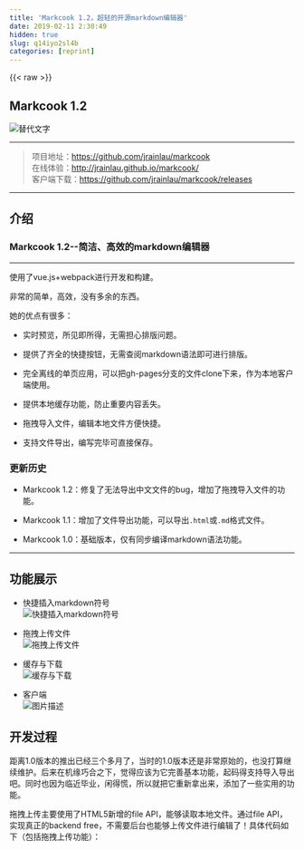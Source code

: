 ```yaml
---
title: 'Markcook 1.2，超轻的开源markdown编辑器' 
date: 2019-02-11 2:30:49
hidden: true
slug: q14iyo2sl4b
categories: [reprint]
---
```


{{< raw >}}

                    
<h2 id="articleHeader0">Markcook 1.2</h2>
<p><span class="img-wrap"><img data-src="https://imgly.net/img/AhB.jpg" src="https://static.alili.techhttps://imgly.net/img/AhB.jpg" alt="替代文字" title="替代文字" style="cursor: pointer;"></span></p>
<hr>
<blockquote><p>项目地址：<a href="https://github.com/jrainlau/markcook" rel="nofollow noreferrer" target="_blank">https://github.com/jrainlau/markcook</a><br>在线体验：<a href="http://jrainlau.github.io/markcook/" rel="nofollow noreferrer" target="_blank">http://jrainlau.github.io/markcook/</a><br>客户端下载：<a href="https://github.com/jrainlau/markcook/releases" rel="nofollow noreferrer" target="_blank">https://github.com/jrainlau/markcook/releases</a></p></blockquote>
<hr>
<h2 id="articleHeader1">介绍</h2>
<h3 id="articleHeader2">Markcook 1.2--简洁、高效的markdown编辑器</h3>
<hr>
<p>使用了vue.js+webpack进行开发和构建。</p>
<p>非常的简单，高效，没有多余的东西。</p>
<p>她的优点有很多：</p>
<ul>
<li><p>实时预览，所见即所得，无需担心排版问题。</p></li>
<li><p>提供了齐全的快捷按钮，无需查阅markdown语法即可进行排版。</p></li>
<li><p>完全离线的单页应用，可以把gh-pages分支的文件clone下来，作为本地客户端使用。</p></li>
<li><p>提供本地缓存功能，防止重要内容丢失。</p></li>
<li><p>拖拽导入文件，编辑本地文件方便快捷。</p></li>
<li><p>支持文件导出，编写完毕可直接保存。</p></li>
</ul>
<h3 id="articleHeader3">更新历史</h3>
<ul>
<li><p>Markcook 1.2：修复了无法导出中文文件的bug，增加了拖拽导入文件的功能。</p></li>
<li><p>Markcook 1.1：增加了文件导出功能，可以导出<code>.html</code>或<code>.md</code>格式文件。</p></li>
<li><p>Markcook 1.0：基础版本，仅有同步编译markdown语法功能。</p></li>
</ul>
<hr>
<h2 id="articleHeader4">功能展示</h2>
<ul>
<li><p>快捷插入markdown符号<br><span class="img-wrap"><img data-src="https://imgly.net/img/3t2.gif" src="https://static.alili.techhttps://imgly.net/img/3t2.gif" alt="快捷插入markdown符号" title="快捷插入markdown符号" style="cursor: pointer;"></span></p></li>
<li><p>拖拽上传文件<br><span class="img-wrap"><img data-src="https://imgly.net/img/3tJ.gif" src="https://static.alili.techhttps://imgly.net/img/3tJ.gif" alt="拖拽上传文件" title="拖拽上传文件" style="cursor: pointer;"></span></p></li>
<li><p>缓存与下载<br><span class="img-wrap"><img data-src="https://imgly.net/img/3tP.gif" src="https://static.alili.techhttps://imgly.net/img/3tP.gif" alt="缓存与下载" title="缓存与下载" style="cursor: pointer;"></span></p></li>
<li><p>客户端<br><span class="img-wrap"><img data-src="/img/bVuSTB" src="https://static.alili.tech/img/bVuSTB" alt="图片描述" title="图片描述" style="cursor: pointer;"></span></p></li>
</ul>
<h2 id="articleHeader5">开发过程</h2>
<p>距离1.0版本的推出已经三个多月了，当时的1.0版本还是非常原始的，也没打算继续维护。后来在机缘巧合之下，觉得应该为它完善基本功能，起码得支持导入导出吧。同时也因为临近毕业，闲得慌，所以就把它重新拿出来，添加了一些实用的功能。</p>
<p>拖拽上传主要使用了HTML5新增的file API，能够读取本地文件。通过file API，实现真正的backend free，不需要后台也能够上传文件进行编辑了！具体代码如下（包括拖拽上传功能）：</p>
<div class="widget-codetool" style="display:none;">
      <div class="widget-codetool--inner">
      <span class="selectCode code-tool" data-toggle="tooltip" data-placement="top" title="" data-original-title="全选"></span>
      <span type="button" class="copyCode code-tool" data-toggle="tooltip" data-placement="top" data-clipboard-text="--- html ---
<textarea autofocus id=&quot;inputter&quot; v-model=&quot;article&quot;></textarea>

--- javascript ---
(function () {
      var dropbox;
      dropbox = document.getElementById(&quot;inputter&quot;);
      dropbox.addEventListener(&quot;dragenter&quot;, dragenter, false);
      dropbox.addEventListener(&quot;dragover&quot;, dragover, false);
      dropbox.addEventListener(&quot;drop&quot;, drop, false);
      function dragenter(e) {
        e.stopPropagation();
        e.preventDefault();
      }

      function dragover(e) {
        e.stopPropagation();
        e.preventDefault();
      }

      function drop(e) {
        e.stopPropagation();
        e.preventDefault();

        var dt = e.dataTransfer;
        var files = dt.files;

        var fileReader = new FileReader();
        fileReader.readAsText(files[0], 'UTF-8');
        fileReader.onloadend = function (e) {
          console.log(e.target.result) // 输出文件内容
        }
      }
    })()" title="" data-original-title="复制"></span>
      <span type="button" class="saveToNote code-tool" data-toggle="tooltip" data-placement="top" title="" data-original-title="放进笔记"></span>
      </div>
      </div><pre class="hljs javascript"><code>--- html ---
<span class="xml"><span class="hljs-tag">&lt;<span class="hljs-name">textarea</span> <span class="hljs-attr">autofocus</span> <span class="hljs-attr">id</span>=<span class="hljs-string">"inputter"</span> <span class="hljs-attr">v-model</span>=<span class="hljs-string">"article"</span>&gt;</span><span class="hljs-tag">&lt;/<span class="hljs-name">textarea</span>&gt;</span></span>

--- javascript ---
(<span class="hljs-function"><span class="hljs-keyword">function</span> (<span class="hljs-params"></span>) </span>{
      <span class="hljs-keyword">var</span> dropbox;
      dropbox = <span class="hljs-built_in">document</span>.getElementById(<span class="hljs-string">"inputter"</span>);
      dropbox.addEventListener(<span class="hljs-string">"dragenter"</span>, dragenter, <span class="hljs-literal">false</span>);
      dropbox.addEventListener(<span class="hljs-string">"dragover"</span>, dragover, <span class="hljs-literal">false</span>);
      dropbox.addEventListener(<span class="hljs-string">"drop"</span>, drop, <span class="hljs-literal">false</span>);
      <span class="hljs-function"><span class="hljs-keyword">function</span> <span class="hljs-title">dragenter</span>(<span class="hljs-params">e</span>) </span>{
        e.stopPropagation();
        e.preventDefault();
      }

      <span class="hljs-function"><span class="hljs-keyword">function</span> <span class="hljs-title">dragover</span>(<span class="hljs-params">e</span>) </span>{
        e.stopPropagation();
        e.preventDefault();
      }

      <span class="hljs-function"><span class="hljs-keyword">function</span> <span class="hljs-title">drop</span>(<span class="hljs-params">e</span>) </span>{
        e.stopPropagation();
        e.preventDefault();

        <span class="hljs-keyword">var</span> dt = e.dataTransfer;
        <span class="hljs-keyword">var</span> files = dt.files;

        <span class="hljs-keyword">var</span> fileReader = <span class="hljs-keyword">new</span> FileReader();
        fileReader.readAsText(files[<span class="hljs-number">0</span>], <span class="hljs-string">'UTF-8'</span>);
        fileReader.onloadend = <span class="hljs-function"><span class="hljs-keyword">function</span> (<span class="hljs-params">e</span>) </span>{
          <span class="hljs-built_in">console</span>.log(e.target.result) <span class="hljs-comment">// 输出文件内容</span>
        }
      }
    })()</code></pre>
<p>为了提供文件导出功能，查了蛮多资料，也在sf社区提了问题：<a href="https://segmentfault.com/q/1010000004929809">js生成的html模版如何提供下载？</a><br>感谢<a href="/u/coolzjy">@cool_zjy</a> 的回答，使用data URL确实是一种方式，但是最大的缺点是base64编码不支持中文字符，若通过第三方库转码，则下载的内容也是转码字符，不符合要求。后来经过研究，采用了另外一个方法，也是HTML5提供的API，<code>Blob()</code>、<code>URL.createObjectURL()</code>。<br><code>Blob()</code>接收一个数组作为参数，然后生成编码对象。把编码对象作为参数传入<code>URL.createObjectURL()</code>，就可以生成一个可供下载的链接，下载的内容是完美的中文字符（其他种类字符同样支持），代码如下：</p>
<div class="widget-codetool" style="display:none;">
      <div class="widget-codetool--inner">
      <span class="selectCode code-tool" data-toggle="tooltip" data-placement="top" title="" data-original-title="全选"></span>
      <span type="button" class="copyCode code-tool" data-toggle="tooltip" data-placement="top" data-clipboard-text="--- html ---
<a :href='mdDataUrl' download=&quot;index.md&quot; @mouseenter='createUrl(0)'>保存为.md格式</a>

--- javascript（vue.js） ---
createUrl: function (mode) {
              var self = this
              var val = ''
              if (mode == 0) {
                val = self.article
                var blobObj = new Blob([val])
                var objectURL = URL.createObjectURL(blobObj)
                self.mdDataUrl = objectURL
              } else {
                val = self.outputHtml
                var blobObj = new Blob([val])
                var objectURL = URL.createObjectURL(blobObj)
                self.htmlDataUrl = objectURL
              }
            }" title="" data-original-title="复制"></span>
      <span type="button" class="saveToNote code-tool" data-toggle="tooltip" data-placement="top" title="" data-original-title="放进笔记"></span>
      </div>
      </div><pre class="hljs stylus"><code>--- <span class="hljs-selector-tag">html</span> ---
&lt;<span class="hljs-selector-tag">a</span> :href=<span class="hljs-string">'mdDataUrl'</span> download=<span class="hljs-string">"index.md"</span> @mouseenter=<span class="hljs-string">'createUrl(0)'</span>&gt;保存为.md格式&lt;/a&gt;

--- javascript（vue.js） ---
createUrl: function (mode) {
              <span class="hljs-selector-tag">var</span> self = this
              <span class="hljs-selector-tag">var</span> val = <span class="hljs-string">''</span>
              <span class="hljs-keyword">if</span> (mode == <span class="hljs-number">0</span>) {
                val = self<span class="hljs-selector-class">.article</span>
                <span class="hljs-selector-tag">var</span> blobObj = new Blob([val])
                <span class="hljs-selector-tag">var</span> objectURL = URL.createObjectURL(blobObj)
                self<span class="hljs-selector-class">.mdDataUrl</span> = objectURL
              } <span class="hljs-keyword">else</span> {
                val = self<span class="hljs-selector-class">.outputHtml</span>
                <span class="hljs-selector-tag">var</span> blobObj = new Blob([val])
                <span class="hljs-selector-tag">var</span> objectURL = URL.createObjectURL(blobObj)
                self<span class="hljs-selector-class">.htmlDataUrl</span> = objectURL
              }
            }</code></pre>
<p>以上就是两个关键新功能的实现原理。除了提供上传与下载以外，HTML5的file API还有很多好玩强大的功能，值得深入研究。</p>
<p>最后通过electron打包，生成全平台适用的桌面程序，在我的github release中已经上传了Windows 64位版本和OSX mas版本的，<del>稍后将传上OSX和Linux版本的</del>。以下是Windows版截图：<br><span class="img-wrap"><img data-src="/img/bVuSWq" src="https://static.alili.tech/img/bVuSWq" alt="图片描述" title="图片描述" style="cursor: pointer; display: inline;"></span></p>
<p>通过开发Markcook，我发现vuejs+webpack生成的项目非常适合通过electron移植为桌面应用，因为经过webpack生成的vuejs项目只有一个index.html入口文件，其余均是js文件，只需要简单地修改一下文件目录结构，就可以通过electron直接生成桌面应用了，超级方便。在此感谢<a href="/u/yupeg_lv">@远程智力英雄</a> 的文章<a href="http://sfau.lt/b5ut3B" rel="nofollow noreferrer" target="_blank">从零开始使用Electron + jQuery开发桌面应用 （一） HelloWorld</a>，很详细地介绍electron的基本使用方法。</p>
<h2 id="articleHeader6">写在最后</h2>
<p>接下来看心情维护，可能会在后面调整LOGO和UI，因为现在其实挺简陋的。同时因为懒，所以没有做成响应式，以后重构再说……<br>如果觉得我的作品还可以的话，欢迎follow，也期待您的PR。虽然是一个简单的作品，但仍希望能够得到各位大牛的指点，谢谢大家！！</p>

                
{{< /raw >}}

# 版权声明
本文资源来源互联网，仅供学习研究使用，版权归该资源的合法拥有者所有，

本文仅用于学习、研究和交流目的。转载请注明出处、完整链接以及原作者。

原作者若认为本站侵犯了您的版权，请联系我们，我们会立即删除！

## 原文标题
Markcook 1.2，超轻的开源markdown编辑器

## 原文链接
[https://segmentfault.com/a/1190000004938777](https://segmentfault.com/a/1190000004938777)


